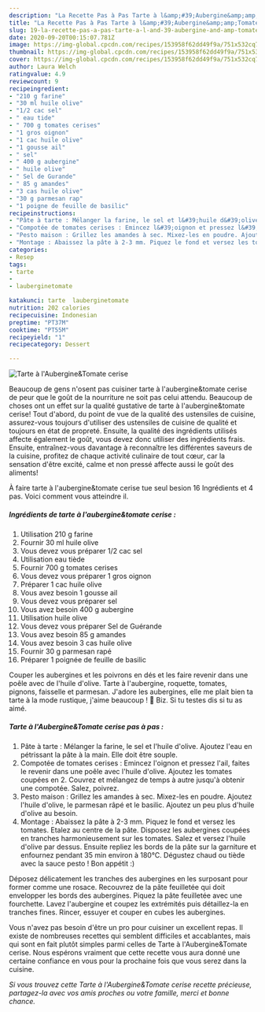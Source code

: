 ```yaml
---
description: "La Recette Pas à Pas Tarte à l&amp;#39;Aubergine&amp;amp;Tomate cerise"
title: "La Recette Pas à Pas Tarte à l&amp;#39;Aubergine&amp;amp;Tomate cerise"
slug: 19-la-recette-pas-a-pas-tarte-a-l-and-39-aubergine-and-amp-tomate-cerise
date: 2020-09-20T00:15:07.781Z
image: https://img-global.cpcdn.com/recipes/153958f62dd49f9a/751x532cq70/tarte-a-lauberginetomate-cerise-photo-principale-de-la-recette.jpg
thumbnail: https://img-global.cpcdn.com/recipes/153958f62dd49f9a/751x532cq70/tarte-a-lauberginetomate-cerise-photo-principale-de-la-recette.jpg
cover: https://img-global.cpcdn.com/recipes/153958f62dd49f9a/751x532cq70/tarte-a-lauberginetomate-cerise-photo-principale-de-la-recette.jpg
author: Laura Welch
ratingvalue: 4.9
reviewcount: 9
recipeingredient:
- "210 g farine"
- "30 ml huile olive"
- "1/2 cac sel"
- " eau tide"
- " 700 g tomates cerises"
- "1 gros oignon"
- "1 cac huile olive"
- "1 gousse ail"
- " sel"
- " 400 g aubergine"
- " huile olive"
- " Sel de Gurande"
- " 85 g amandes"
- "3 cas huile olive"
- "30 g parmesan rap"
- "1 poigne de feuille de basilic"
recipeinstructions:
- "Pâte à tarte : Mélanger la farine, le sel et l&#39;huile d&#39;olive. Ajoutez l&#39;eau en pétrissant la pâte à la main. Elle doit être souple."
- "Compotée de tomates cerises : Emincez l&#39;oignon et pressez l&#39;ail, faites le revenir dans une poêle avec l&#39;huile d&#39;olive. Ajoutez les tomates coupées en 2. Couvrez et mélangez de temps à autre jusqu&#39;à obtenir une compotée. Salez, poivrez."
- "Pesto maison : Grillez les amandes à sec. Mixez-les en poudre. Ajoutez l&#39;huile d&#39;olive, le parmesan râpé et le basilic. Ajoutez un peu plus d&#39;huile d&#39;olive au besoin."
- "Montage : Abaissez la pâte à 2-3 mm. Piquez le fond et versez les tomates. Etalez au centre de la pâte. Disposez les aubergines coupées en tranches harmonieusement sur les tomates. Salez et versez l&#39;huile d&#39;olive par dessus. Ensuite repliez les bords de la pâte sur la garniture et enfournez pendant 35 min environ à 180°C. Dégustez chaud ou tiède avec la sauce pesto ! Bon appétit :)"
categories:
- Resep
tags:
- tarte
- 
- lauberginetomate

katakunci: tarte  lauberginetomate 
nutrition: 202 calories
recipecuisine: Indonesian
preptime: "PT37M"
cooktime: "PT55M"
recipeyield: "1"
recipecategory: Dessert

---
```



![Tarte à l&#39;Aubergine&amp;Tomate cerise](https://img-global.cpcdn.com/recipes/153958f62dd49f9a/751x532cq70/tarte-a-lauberginetomate-cerise-photo-principale-de-la-recette.jpg)

Beaucoup de gens n'osent pas cuisiner tarte à l&#39;aubergine&amp;tomate cerise de peur que le goût de la nourriture ne soit pas celui attendu. Beaucoup de choses ont un effet sur la qualité gustative de tarte à l&#39;aubergine&amp;tomate cerise! Tout d'abord, du point de vue de la qualité des ustensiles de cuisine, assurez-vous toujours d'utiliser des ustensiles de cuisine de qualité et toujours en état de propreté. Ensuite, la qualité des ingrédients utilisés affecte également le goût, vous devez donc utiliser des ingrédients frais. Ensuite, entraînez-vous davantage à reconnaître les différentes saveurs de la cuisine, profitez de chaque activité culinaire de tout cœur, car la sensation d'être excité, calme et non pressé affecte aussi le goût des aliments!

<!--inarticleads1-->

À faire tarte à l&#39;aubergine&amp;tomate cerise tue seul besion 16 Ingrédients et 4 pas. Voici comment vous atteindre il.

##### Ingrédients de tarte à l&#39;aubergine&amp;tomate cerise :

1. Utilisation 210 g farine
1. Fournir 30 ml huile olive
1. Vous devez vous préparer 1/2 cac sel
1. Utilisation  eau tiède
1. Fournir  700 g tomates cerises
1. Vous devez vous préparer 1 gros oignon
1. Préparer 1 cac huile olive
1. Vous avez besoin 1 gousse ail
1. Vous devez vous préparer  sel
1. Vous avez besoin  400 g aubergine
1. Utilisation  huile olive
1. Vous devez vous préparer  Sel de Guérande
1. Vous avez besoin  85 g amandes
1. Vous avez besoin 3 cas huile olive
1. Fournir 30 g parmesan rapé
1. Préparer 1 poignée de feuille de basilic


Couper les aubergines et les poivrons en dés et les faire revenir dans une poêle avec de l&#39;huile d&#39;olive. Tarte à l&#39;aubergine, roquette, tomates, pignons, faisselle et parmesan. J&#39;adore les aubergines, elle me plait bien ta tarte à la mode rustique, j&#39;aime beaucoup ! 🙂 Biz. Si tu testes dis si tu as aimé. 

<!--inarticleads2-->

##### Tarte à l&#39;Aubergine&amp;Tomate cerise pas à pas :

1. Pâte à tarte : Mélanger la farine, le sel et l&#39;huile d&#39;olive. Ajoutez l&#39;eau en pétrissant la pâte à la main. Elle doit être souple.
1. Compotée de tomates cerises : Emincez l&#39;oignon et pressez l&#39;ail, faites le revenir dans une poêle avec l&#39;huile d&#39;olive. Ajoutez les tomates coupées en 2. Couvrez et mélangez de temps à autre jusqu&#39;à obtenir une compotée. Salez, poivrez.
1. Pesto maison : Grillez les amandes à sec. Mixez-les en poudre. Ajoutez l&#39;huile d&#39;olive, le parmesan râpé et le basilic. Ajoutez un peu plus d&#39;huile d&#39;olive au besoin.
1. Montage : Abaissez la pâte à 2-3 mm. Piquez le fond et versez les tomates. Etalez au centre de la pâte. Disposez les aubergines coupées en tranches harmonieusement sur les tomates. Salez et versez l&#39;huile d&#39;olive par dessus. Ensuite repliez les bords de la pâte sur la garniture et enfournez pendant 35 min environ à 180°C. Dégustez chaud ou tiède avec la sauce pesto ! Bon appétit :)


Déposez délicatement les tranches des aubergines en les surposant pour former comme une rosace. Recouvrez de la pâte feuilletée qui doit envelopper les bords des aubergines. Piquez la pâte feuilletée avec une fourchette. Lavez l&#39;aubergine et coupez les extrémités puis détaillez-la en tranches fines. Rincer, essuyer et couper en cubes les aubergines. 

<!--inarticleads1-->

<p>
Vous n'avez pas besoin d'être un pro pour cuisiner un excellent repas. Il existe de nombreuses recettes qui semblent difficiles et accablantes, mais qui sont en fait plutôt simples parmi celles de Tarte à l&#39;Aubergine&amp;Tomate cerise. Nous espérons vraiment que cette recette vous aura donné une certaine confiance en vous pour la prochaine fois que vous serez dans la cuisine.
</p>

<p>
<i>Si vous trouvez cette Tarte à l&#39;Aubergine&amp;Tomate cerise recette précieuse, partagez-la avec vos amis proches ou votre famille, merci et bonne chance.</i>
</p>
